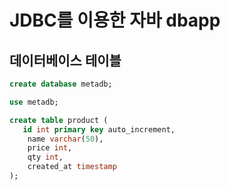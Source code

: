 # JDBC를 이용한 자바 dbapp

## 데이터베이스 테이블 
```sql
create database metadb;

use metadb;

create table product (
   id int primary key auto_increment,
    name varchar(50),
    price int,
    qty int,
    created_at timestamp
);
```